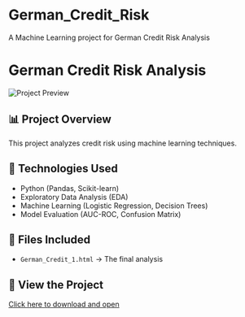 # German_Credit_Risk
A Machine Learning project for German Credit Risk Analysis
# German Credit Risk Analysis

![Project Preview](screenshot.png)

## 📊 Project Overview
This project analyzes credit risk using machine learning techniques.

## 🔧 Technologies Used
- Python (Pandas, Scikit-learn)
- Exploratory Data Analysis (EDA)
- Machine Learning (Logistic Regression, Decision Trees)
- Model Evaluation (AUC-ROC, Confusion Matrix)

## 📂 Files Included
- `German_Credit_1.html` → The final analysis


## 🔗 View the Project
[Click here to download and open](https://github.com/maurynbotha/German_Credit_Risk)


